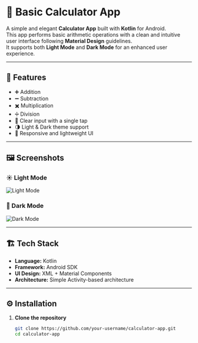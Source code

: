 # 🧮 Basic Calculator App

A simple and elegant **Calculator App** built with **Kotlin** for Android.  
This app performs basic arithmetic operations with a clean and intuitive user interface following **Material Design** guidelines.  
It supports both **Light Mode** and **Dark Mode** for an enhanced user experience.

---

## 🚀 Features

- ➕ Addition
- ➖ Subtraction
- ✖️ Multiplication
- ➗ Division
- 🧹 Clear input with a single tap
- 🌗 Light & Dark theme support
- 📱 Responsive and lightweight UI

---

## 🖼️ Screenshots

### ☀️ Light Mode
![Light Mode](https://i.postimg.cc/fkwTP6VT/Screenshot1.png)

### 🌙 Dark Mode
![Dark Mode](https://i.postimg.cc/t72CG26x/Screenshot2.png)

---

## 🏗️ Tech Stack

- **Language:** Kotlin
- **Framework:** Android SDK
- **UI Design:** XML + Material Components
- **Architecture:** Simple Activity-based architecture

---

## ⚙️ Installation

1. **Clone the repository**
   ```bash
   git clone https://github.com/your-username/calculator-app.git
   cd calculator-app
